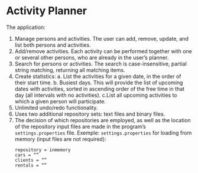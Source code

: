 # Activity Planner
The application:
1. Manage persons and activities. The user can add, remove, update, and list both persons and activities.
2. Add/remove activities. Each activity can be performed together with one or several other persons, who are already in the user’s planner.
3. Search for persons or activities. The search is case-insensitive, partial string matching, returning all matching items.
4. Create statistics:
    a. List the activities for a given date, in the order of their start time.
    b. Busiest days. This will provide the list of upcoming dates with activities, sorted in ascending order of the free time in that day (all intervals with no activities).
    c.List all upcoming activities to which a given person will participate.
5. Unlimited undo/redo functionality.
6. Uses two additional repository sets: text files and binary files.
7. The decision of which repositories are employed, as well as the location of the repository input files are made in the program’s `settings.properties` file.
   Exemple:
    `settings.properties` for loading from memory (input files are not required):
    ```
    repository = inmemory
    cars = “”
    clients = “”
    rentals = “”
    ```
